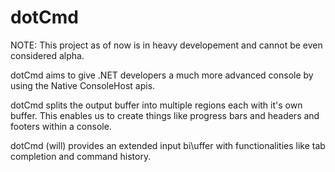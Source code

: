 # dotCmd

NOTE: This project as of now is in heavy developement and cannot be even considered alpha.

dotCmd aims to give .NET developers a much more advanced console by using the Native ConsoleHost apis. 

dotCmd splits the output buffer into multiple regions each with it's own buffer. This enables us to create things like progress bars and headers and footers within a console.

dotCmd (will) provides an extended input bi\uffer with functionalities like tab completion and command history.
